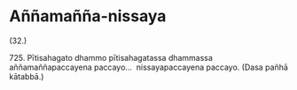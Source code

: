 # Aññamañña-nissaya

(32.)

725\. Pītisahagato dhammo pītisahagatassa dhammassa aññamaññapaccayena paccayo…  nissayapaccayena paccayo. (Dasa pañhā kātabbā.)
